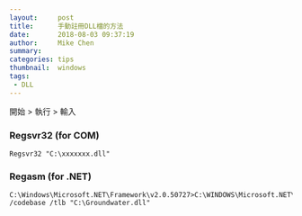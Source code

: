 ```yaml
---
layout:     post
title:      手動註冊DLL檔的方法
date:       2018-08-03 09:37:19
author:     Mike Chen
summary:    
categories: tips
thumbnail:  windows
tags:
 - DLL
---
```


開始 > 執行 > 輸入

### Regsvr32 (for COM)

```
Regsvr32 "C:\xxxxxxx.dll"
```

### Regasm (for .NET)

```
C:\Windows\Microsoft.NET\Framework\v2.0.50727>C:\WINDOWS\Microsoft.NET\Framework\v2.0.50727\regasm.exe /codebase /tlb "C:\Groundwater.dll"
```